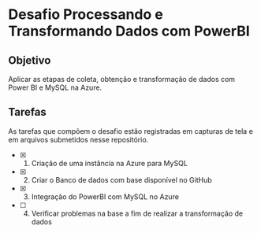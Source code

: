 # Desafio Processando e Transformando Dados com PowerBI
## Objetivo
Aplicar as etapas de coleta, obtenção e transformação de dados com Power BI e MySQL na Azure.
## Tarefas
As tarefas que compõem o desafio estão registradas em capturas de tela e em arquivos submetidos nesse repositório.

- [x] 1. Criação de uma instância na Azure para MySQL

- [x] 2. Criar o Banco de dados com base disponível no GitHub

- [x] 3. Integração do PowerBI com MySQL no Azure

- [ ] 4. Verificar problemas na base a fim de realizar a transformação de dados
